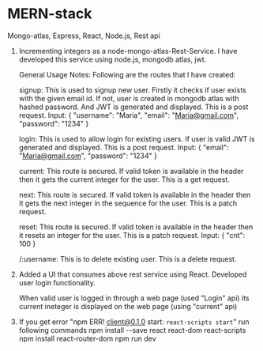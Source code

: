 # MERN-stack
Mongo-atlas, Express, React, Node.js, Rest api

1) Incrementing integers as a node-mongo-atlas-Rest-Service. I have developed this service using node.js, mongodb atlas, jwt. 

    General Usage Notes: Following are the routes that I have created:

    signup: This is used to signup new user. Firstly it checks if user exists with the given email id. If not, user is created in mongodb     atlas with hashed password. And JWT is generated and displayed. This is a post request. 
    Input: { "username": "Maria", "email": "Maria@gmail.com", "password": "1234" }

    login: This is used to allow login for existing users. If user is valid JWT is generated and displayed. This is a post request. 
    Input: { "email": "Maria@gmail.com", "password": "1234" }

    current: This route is secured. If valid token is available in the header then it gets the current integer for the user. This is a get     request.

    next: This route is secured. If valid token is available in the header then it gets the next integer in the sequence for the user.         This is a patch request.

    reset: This route is secured. If valid token is available in the header then it resets an integer for the user. This is a patch           request.
    Input: { "cnt": 100 }

    /:username: This is to delete existing user. This is a delete request. 

2) Added a UI that consumes above rest service using React. Developed user login functionality.

	 When valid user is logged in through a web page (used "Login" api) its current ineteger is displayed on the web page (using "current"    api)
3) If you get error "npm ERR! client@0.1.0 start: `react-scripts start`" run following commands
npm install --save react react-dom react-scripts
npm install react-router-dom
npm run dev